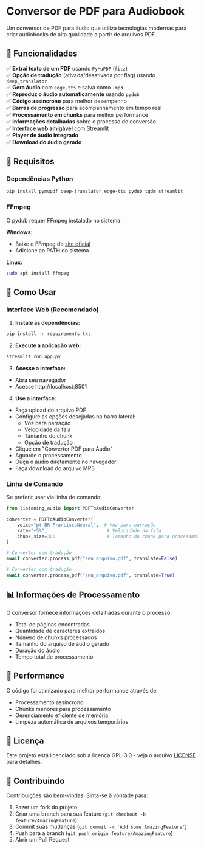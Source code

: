 # Conversor de PDF para Audiobook

Um conversor de PDF para áudio que utiliza tecnologias modernas para criar audiobooks de alta qualidade a partir de arquivos PDF.

## 📌 Funcionalidades

✅ **Extrai texto de um PDF** usando `PyMuPDF` (`fitz`)  
✅ **Opção de tradução** (ativada/desativada por flag) usando `deep_translator`  
✅ **Gera áudio** com `edge-tts` e salva como `.mp3`  
✅ **Reproduz o áudio automaticamente** usando `pydub`  
✅ **Código assíncrono** para melhor desempenho  
✅ **Barras de progresso** para acompanhamento em tempo real  
✅ **Processamento em chunks** para melhor performance  
✅ **Informações detalhadas** sobre o processo de conversão  
✅ **Interface web amigável** com Streamlit  
✅ **Player de áudio integrado**  
✅ **Download do áudio gerado**

## 📌 Requisitos

### Dependências Python
```bash
pip install pymupdf deep-translator edge-tts pydub tqdm streamlit
```

### FFmpeg
O pydub requer FFmpeg instalado no sistema:

**Windows:**
- Baixe o FFmpeg do [site oficial](https://ffmpeg.org/download.html)
- Adicione ao PATH do sistema

**Linux:**
```bash
sudo apt install ffmpeg
```

## 📌 Como Usar

### Interface Web (Recomendado)

1. **Instale as dependências:**
```bash
pip install -r requirements.txt
```

2. **Execute a aplicação web:**
```bash
streamlit run app.py
```

3. **Acesse a interface:**
- Abra seu navegador
- Acesse http://localhost:8501

4. **Use a interface:**
- Faça upload do arquivo PDF
- Configure as opções desejadas na barra lateral:
  - Voz para narração
  - Velocidade da fala
  - Tamanho do chunk
  - Opção de tradução
- Clique em "Converter PDF para Áudio"
- Aguarde o processamento
- Ouça o áudio diretamente no navegador
- Faça download do arquivo MP3

### Linha de Comando

Se preferir usar via linha de comando:

```python
from listening_audio import PDFToAudioConverter

converter = PDFToAudioConverter(
    voice="pt-BR-FranciscaNeural",  # Voz para narração
    rate="+5%",                      # Velocidade da fala
    chunk_size=300                   # Tamanho do chunk para processamento
)

# Converter sem tradução
await converter.process_pdf("seu_arquivo.pdf", translate=False)

# Converter com tradução
await converter.process_pdf("seu_arquivo.pdf", translate=True)
```

## 📊 Informações de Processamento

O conversor fornece informações detalhadas durante o processo:

- Total de páginas encontradas
- Quantidade de caracteres extraídos
- Número de chunks processados
- Tamanho do arquivo de áudio gerado
- Duração do áudio
- Tempo total de processamento

## 🚀 Performance

O código foi otimizado para melhor performance através de:

- Processamento assíncrono
- Chunks menores para processamento
- Gerenciamento eficiente de memória
- Limpeza automática de arquivos temporários

## 📝 Licença

Este projeto está licenciado sob a licença GPL-3.0 - veja o arquivo [LICENSE](LICENSE) para detalhes.

## 🤝 Contribuindo

Contribuições são bem-vindas! Sinta-se à vontade para:

1. Fazer um fork do projeto
2. Criar uma branch para sua feature (`git checkout -b feature/AmazingFeature`)
3. Commit suas mudanças (`git commit -m 'Add some AmazingFeature'`)
4. Push para a branch (`git push origin feature/AmazingFeature`)
5. Abrir um Pull Request
